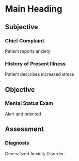 # Main Heading
## Subjective
### Chief Complaint
Patient reports anxiety

### History of Present Illness
Patient describes increased stress

## Objective
### Mental Status Exam
Alert and oriented

## Assessment
### Diagnosis
Generalized Anxiety Disorder
